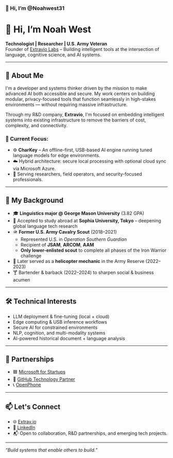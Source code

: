 ### 👋 Hi, I’m @Noahwest31

# 👋 Hi, I’m Noah West

**Technologist | Researcher | U.S. Army Veteran**  
Founder of [Extravio Labs](https://extrav.io) – Building intelligent tools at the intersection of language, cognitive science, and AI systems.

---

## 🚀 About Me

I'm a developer and systems thinker driven by the mission to make advanced AI both accessible and secure. My work centers on building modular, privacy-focused tools that function seamlessly in high-stakes environments — without requiring massive infrastructure.

Through my R&D company, **Extravio**, I'm focused on embedding intelligent systems into existing infrastructure to remove the barriers of cost, complexity, and connectivity.

### 🎯 Current Focus:
- ⚙️ **CharKey** – An offline-first, USB-based AI engine running tuned language models for edge environments.
- ☁️ Hybrid architecture: secure local processing with optional cloud sync via Microsoft Azure.
- 🔐 Serving researchers, field operators, and security-focused professionals.

---

## 🧠 My Background

- 🎓 **Linguistics major @ George Mason University** (3.82 GPA)
- 📍 Accepted to study abroad at **Sophia University, Tokyo** – deepening global language tech research
- 🪖 **Former U.S. Army Cavalry Scout** (2018–2021)
  - Represented U.S. in *Operation Southern Guardian*
  - Recipient of **JSAM**, **ARCOM**, **AAM**
  - **Only lower-enlisted scout** to complete all phases of the Iron Warrior challenge
- 🔧 Later served as a **helicopter mechanic** in the Army Reserve (2022–2023)
- 🍸 Bartender & barback (2022–2024) to sharpen social & business acumen

---

## 🛠️ Technical Interests

- LLM deployment & fine-tuning (local + cloud)
- Edge computing & USB inference workflows
- Secure AI for constrained environments
- NLP, cognition, and multi-modality systems
- AI-powered historical document + language analysis

---

## 🤝 Partnerships

- 🟦 [Microsoft for Startups](https://startups.microsoft.com/)
- 🐙 [GitHub Technology Partner](https://github.com/)
- 📞 [OpenPhone](https://www.openphone.com/)

---

## 📫 Let's Connect

- 🌐 [Extrav.io](https://extrav.io/index)
- 💼 [LinkedIn](https://linkedin.com/in/noahawest)
- 📬 Open to collaboration, R&D partnerships, and emerging tech projects.

---
*“Build systems that enable others to build.”*
